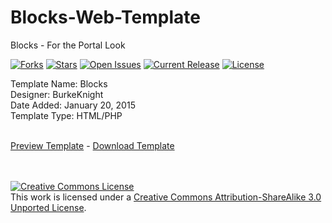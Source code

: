 # Blocks-Web-Template
Blocks - For the Portal Look<br />

[![Forks](https://img.shields.io/github/forks/BK-Templates/Blocks-Web-Template.svg)](https://github.com/BK-Templates/Blocks-Web-Template/network)
[![Stars](https://img.shields.io/github/stars/BK-Templates/Blocks-Web-Template.svg)](hhttps://github.com/BK-Templates/Blocks-Web-Template/stargazers)
[![Open Issues](https://img.shields.io/github/issues/BK-Templates/Blocks-Web-Template.svg)](https://github.com/BK-Templates/Blocks-Web-Template/issues)
[![Current Release](https://img.shields.io/github/release/BK-Templates/Blocks-Web-Template.svg)](https://github.com/BK-Templates/Blocks-Web-Template/releases)
[![License](https://img.shields.io/badge/License-Creative%20Commons%20License-red.svg)](http://creativecommons.org/licenses/by-sa/3.0/deed.en_US)

Template Name: Blocks<br />
Designer: BurkeKnight<br />
Date Added: January 20, 2015<br />
Template Type: HTML/PHP<br /><br />

<a href="http://www.burkeknight.org/demos/blocks/" target="_blank">Preview Template</a> - <a href="https://github.com/BurkeKnight/Blocks-Web-Template/archive/master.zip">Download Template</a>

<br /><br /><a rel="license" href="http://creativecommons.org/licenses/by-sa/3.0/deed.en_US"><img alt="Creative Commons License" style="border-width:0" src="http://i.creativecommons.org/l/by-sa/3.0/88x31.png" /></a><br />This work is licensed under a <a rel="license" href="http://creativecommons.org/licenses/by-sa/3.0/deed.en_US">Creative Commons Attribution-ShareAlike 3.0 Unported License</a>.
